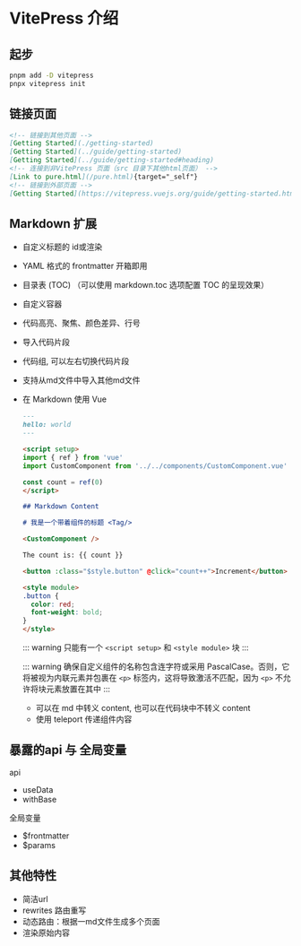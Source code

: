 # VitePress 介绍

## 起步

```bash
pnpm add -D vitepress
pnpx vitepress init
```

## 链接页面

```md
<!-- 链接到其他页面 -->
[Getting Started](./getting-started)
[Getting Started](../guide/getting-started)
[Getting Started](../guide/getting-started#heading)
<!-- 连接到非VitePress 页面（src 目录下其他html页面） -->
[Link to pure.html](/pure.html){target="_self"}
<!-- 链接到外部页面 -->
[Getting Started](https://vitepress.vuejs.org/guide/getting-started.html)
```

## Markdown 扩展

- 自定义标题的 id或渲染
- YAML 格式的 frontmatter 开箱即用
- 目录表 (TOC) （可以使用 markdown.toc 选项配置 TOC 的呈现效果）
- 自定义容器
- 代码高亮、聚焦、颜色差异、行号
- 导入代码片段
- 代码组, 可以左右切换代码片段
- 支持从md文件中导入其他md文件
- 在 Markdown 使用 Vue

  ```md
  ---
  hello: world
  ---

  <script setup>
  import { ref } from 'vue'
  import CustomComponent from '../../components/CustomComponent.vue'

  const count = ref(0)
  </script>

  ## Markdown Content

  # 我是一个带着组件的标题 <Tag/>

  <CustomComponent />

  The count is: {{ count }}

  <button :class="$style.button" @click="count++">Increment</button>

  <style module>
  .button {
    color: red;
    font-weight: bold;
  }
  </style>

  ```

  ::: warning
  只能有一个 `<script setup>` 和 `<style module>` 块
  :::

  ::: warning
  确保自定义组件的名称包含连字符或采用 PascalCase。否则，它将被视为内联元素并包裹在 `<p>` 标签内，这将导致激活不匹配，因为 `<p>` 不允许将块元素放置在其中
  :::

  - 可以在 md 中转义 content, 也可以在代码块中不转义 content
  - 使用 teleport 传递组件内容

## 暴露的api 与 全局变量

api

- useData
- withBase

全局变量

- $frontmatter
- $params

## 其他特性

- 简洁url
- rewrites 路由重写
- 动态路由：根据一md文件生成多个页面
- 渲染原始内容

